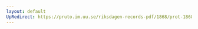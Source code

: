 ```yaml
---
layout: default
UpRedirect: https://pruto.im.uu.se/riksdagen-records-pdf/1868/prot-1868--fk--229/prot-1868--fk--229_050.pdf
---
```

